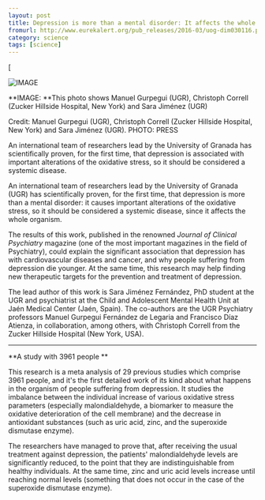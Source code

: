 ```yaml
---
layout: post
title: Depression is more than a mental disorder: It affects the whole organism | EurekAlert! Science News
fromurl: http://www.eurekalert.org/pub_releases/2016-03/uog-dim030116.php
category: science
tags: [science]
---
```


[

![IMAGE](http://media.eurekalert.org/multimedia_prod/pub/web/110156_web.jpg)

**IMAGE: **This photo shows Manuel Gurpegui (UGR), Christoph Correll (Zucker Hillside Hospital, New York) and Sara Jiménez (UGR)

Credit: Manuel Gurpegui (UGR), Christoph Correll (Zucker Hillside Hospital,
New York) and Sara Jiménez (UGR). PHOTO: PRESS

An international team of researchers lead by the University of Granada has
scientifically proven, for the first time, that depression is associated with
important alterations of the oxidative stress, so it should be considered a
systemic disease.

An international team of researchers lead by the University of Granada (UGR)
has scientifically proven, for the first time, that depression is more than a
mental disorder: it causes important alterations of the oxidative stress, so
it should be considered a systemic disease, since it affects the whole
organism.

The results of this work, published in the renowned _Journal of Clinical
Psychiatry_ magazine (one of the most important magazines in the field of
Psychiatry), could explain the significant association that depression has
with cardiovascular diseases and cancer, and why people suffering from
depression die younger. At the same time, this research may help finding new
therapeutic targets for the prevention and treatment of depression.

The lead author of this work is Sara Jiménez Fernández, PhD student at the UGR
and psychiatrist at the Child and Adolescent Mental Health Unit at Jaén
Medical Center (Jaén, Spain). The co-authors are the UGR Psychiatry professors
Manuel Gurpegui Fernández de Legaria and Francisco Díaz Atienza, in
collaboration, among others, with Christoph Correll from the Zucker Hillside
Hospital (New York, USA).

****

**A study with 3961 people **

This research is a meta analysis of 29 previous studies which comprise 3961
people, and it's the first detailed work of its kind about what happens in the
organism of people suffering from depression. It studies the imbalance between
the individual increase of various oxidative stress parameters (especially
malondialdehyde, a biomarker to measure the oxidative deterioration of the
cell membrane) and the decrease in antioxidant substances (such as uric acid,
zinc, and the superoxide dismutase enzyme).

The researchers have managed to prove that, after receiving the usual
treatment against depression, the patients' malondialdehyde levels are
significantly reduced, to the point that they are indistinguishable from
healthy individuals. At the same time, zinc and uric acid levels increase
until reaching normal levels (something that does not occur in the case of the
superoxide dismutase enzyme).

###

